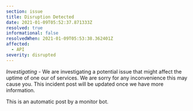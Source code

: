 ```yaml
---
section: issue
title: Disruption Detected
date: 2021-01-09T05:52:37.871333Z
resolved: true
informational: false
resolvedWhen: 2021-01-09T05:53:38.362401Z
affected:
  - API
severity: disrupted
---
```

*Investigating* - We are investigating a potential issue that might affect the uptime of one our of services. We are sorry for any inconvenience this may cause you. This incident post will be updated once we have more information.

This is an automatic post by a monitor bot.
        